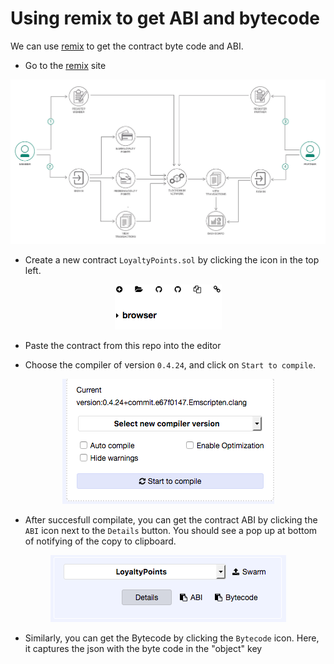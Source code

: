 # Using remix to get ABI and bytecode

We can use [remix](http://remix.ethereum.org) to get the contract byte code and ABI.

* Go to the [remix](http://remix.ethereum.org) site

<p align="center">
  <img src="doc-images/use-case.png">
</p>

* Create a new contract `LoyaltyPoints.sol` by clicking the icon in the top left.

<p align="center">
  <img src="doc-images/remix-new-file.png">
</p>

* Paste the contract from this repo into the editor

* Choose the compiler of version `0.4.24`, and click on `Start to compile`.

<p align="center">
  <img src="doc-images/remix-compile.png">
</p>

* After succesfull compilate, you can get the contract ABI by clicking the `ABI` icon next to the `Details` button.  You should see a pop up at bottom of notifying of the copy to clipboard.

<p align="center">
  <img src="doc-images/remix-bytecode.png">
</p>

* Similarly, you can get the Bytecode by clicking the `Bytecode` icon.  Here, it captures the json with the byte code in the "object" key 
